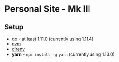 # Personal Site - Mk III

## Setup

* [go][go] - at least 1.11.0 (currently using 1.11.4)
* [nvm][nvm]
* [direnv][direnv]
* **yarn** - `npm install -g yarn` (currently using 1.13.0)

[go]: https://golang.org/dl/
[nvm]: https://github.com/creationix/nvm#install-script
[direnv]: https://direnv.net/
